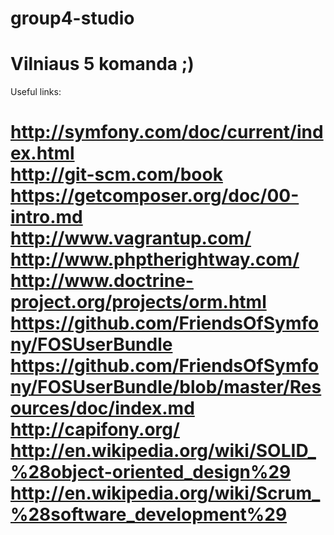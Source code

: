 group4-studio
=============

Vilniaus 5 komanda ;)
=============
Useful links:

http://symfony.com/doc/current/index.html<br/>
http://git-scm.com/book<br/>
https://getcomposer.org/doc/00-intro.md<br/>
http://www.vagrantup.com/<br/>
http://www.phptherightway.com/<br/>
http://www.doctrine-project.org/projects/orm.html<br/>
https://github.com/FriendsOfSymfony/FOSUserBundle<br/>
https://github.com/FriendsOfSymfony/FOSUserBundle/blob/master/Resources/doc/index.md<br/>
http://capifony.org/<br/>
http://en.wikipedia.org/wiki/SOLID_%28object-oriented_design%29<br/>
http://en.wikipedia.org/wiki/Scrum_%28software_development%29<br/>
=============
